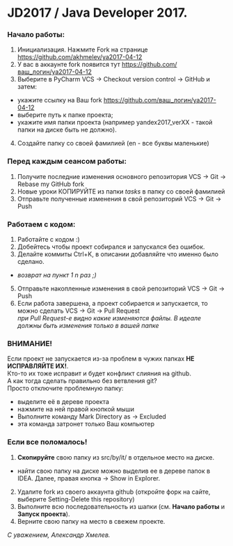 # JD2017 / Java Developer 2017.

### Начало работы:

1. Инициализация. Нажмите Fork на странице https://github.com/akhmelev/ya2017-04-12
2. У вас в аккаунте fork появится тут  https://github.com/ваш_логин/ya2017-04-12
3. Выберите в PyCharm VCS -> Checkout version control -> GitHub и затем:
 * укажите ссылку на Ваш fork https://github.com/ваш_логин/ya2017-04-12
 * выберите путь к папке проекта;
 * укажите имя папки проекта (например yandex2017_verXX - такой папки на диске быть не должно).
4. Создайте папку со своей фамилией (en - все буквы маленькие)

### Перед **каждым** сеансом работы:

1. Получите последние изменения основного репозитория VCS -> Git -> Rebase my GitHub fork
2. Новые уроки КОПИРУЙТЕ из папки _tasks_ в папку со своей фамилией
3. Отправьте полученные изменения в свой репозиторий VCS -> Git -> Push

### Работаем с кодом:

1. Работайте  с кодом :)
2. Добейтесь чтобы проект собирался и запускался без ошибок.
3. Делайте коммиты Ctrl+K, в описании добавляйте что именно было сделано.
 * _возврат на пункт 1  n раз ;)_
5. Отправьте накопленные изменения в свой репозиторий VCS -> Git -> Push
6. Если работа завершена, а проект собирается и запускается, то можно сделать VCS -> Git -> Pull Request
<br>_при Pull Request-е видно какие изменяются файлы. В идеале должны быть изменения только в вашей папке_

### ВНИМАНИЕ!

Если проект не запускается из-за проблем в чужих папках **НЕ ИСПРАВЛЯЙТЕ ИХ!**.
<br>Кто-то их тоже исправит и будет конфликт слияния на github.
<br>А как тогда сделать правильно без ветвления git?
<br>Просто отключите проблемную папку:
* выделите её в дереве проекта
* нажмите на ней правой кнопкой мыши
* Выполните команду Mark Directory as -> Excluded
* эта команда затронет только Ваш компьютер

### Если все поломалось!

1. **Скопируйте** свою папку из src/by/it/ в отдельное место на диске.
 * найти свою папку на диске можно выделив ее в дереве папок в IDEA. Далее, правая кнопка -> Show in Explorer.
2. Удалите fork из своего аккаунта github (откройте форк на сайте, выберите Setting-Delete this repository)
3. Выполните всю последовательность из шапки (см. <b>Начало работы</b> и <b>Запуск проекта</b>).
4. Верните свою папку на место в свежем проекте.

_С уважением, Александр Хмелев._
